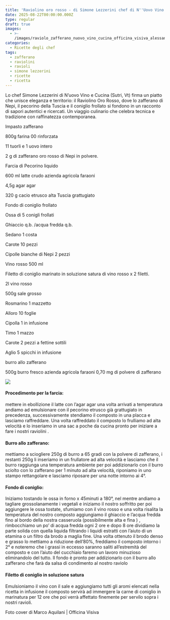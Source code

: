 ```yaml
---
title: 'Raviolino oro rosso - di Simone Lezzerini chef di N''Uovo Vino e Cucina '
date: 2025-08-22T00:00:00.000Z
type: regular
draft: true
images:
  - >-
    /images/raviolo_zafferano_nuovo_vino_cucina_officina_visiva_alessandro_creta.jpg.webp
categories:
  - Ricette degli chef
tags:
  - zafferano
  - raviolini
  - ravioli
  - simone lezzerini
  - ricette
  - ricetta
---
```


Lo chef Simone Lezzerini di N’uovo Vino e Cucina (Sutri, Vt) firma un piatto che unisce eleganza e territorio: il Raviolino Oro Rosso, dove lo zafferano di Nepi, il pecorino della Tuscia e il coniglio frollato si fondono in un racconto di sapori autentici e ricercati. Un viaggio culinario che celebra tecnica e tradizione con raffinatezza contemporanea.

Impasto zafferano 

800g farina 00 rinforzata 

11 tuorli e 1 uovo intero

2 g di zafferano oro rosso di Nepi in polvere.

Farcia di Pecorino liquido

600 ml latte crudo azienda agricola faraoni 

4,5g agar agar 

320 g cacio etrusco alta Tuscia grattugiato 

Fondo di coniglio frollato 

Ossa di 5 conigli frollati 

Ghiaccio q.b. /acqua fredda q.b.

Sedano 1 costa 

Carote 10 pezzi 

Cipolle bianche di Nepi 2 pezzi 

Vino rosso 500 ml 

Filetto di coniglio marinato in soluzione satura di vino rosso x 2 filetti.

2l vino rosso 

500g sale grosso 

Rosmarino 1 mazzetto 

Alloro 10 foglie 

Cipolla 1 in infusione 

Timo 1 mazzo 

Carote 2 pezzi a fettine sottili 

Aglio 5 spicchi in infusione 

burro allo zafferano 

500g burro fresco azienda agricola faraoni 0,70 mg di polvere di zafferano 

![](/images/coniglio-leprino-nepi-ricetta-nuovo-vino-cucina-lezzerini.png)

#### Procedimento per la farcia: 

mettere in ebollizione il latte con l’agar agar una volta arrivati a temperatura andiamo ad emulsionare con il pecorino etrusco già grattugiato in precedenza, successivamente stendiamo il composto in una placca e lasciamo raffreddare. Una volta raffreddato il composto lo frulliamo ad alta velocità e lo inseriamo in una sac a poche da cucina pronto per iniziare a fare i nostri raviolini .

#### Burro allo zafferano:

mettiamo a sciogliere 250g di burro a 65 gradi con la polvere di zafferano, i restanti 250g li inseriamo in un frullatore ad alta velocità e lasciamo che il burro raggiunga una temperatura ambiente per poi addizionarlo con il burro sciolto con lo zafferano per 1 minuto ad alta velocità, riponiamo in uno stampo rettangolare e lasciamo riposare per una notte intorno ai 4°.

#### Fondo di coniglio:

Iniziamo tostando le ossa in forno x 45minuti a 180°, nel mentre andiamo a tagliare grossolanamente i vegetali e iniziamo il nostro soffritto per poi aggiungere le ossa tostate, sfumiamo con il vino rosso e una volta risalita la temperatura del nostro composto aggiungiamo il ghiaccio e l’acqua fredda fino al bordo della nostra casseruola (possibilmente alta e fina ) , rimbocchiamo un po’ di acqua fredda ogni 2 ore e dopo 8 ore dividiamo la parte solida con quella liquida filtrando i liquidi estratti con l’aiuto di un etamina o un filtro da brodo a maglia fine. Una volta ottenuto il brodo denso e grasso lo mettiamo a riduzione dell’80%, freddiamo il composto intorno i 2° e noteremo che i grassi in eccesso saranno saliti all’estremità del composto e con l’aiuto del cucchiaio faremo un lavoro minuzioso eliminandolo del tutto. Il fondo è pronto per addizionarlo con il burro allo zafferano che farà da salsa di condimento al nostro raviolo 

#### Filetto di coniglio in soluzione satura 

Emulsioniamo il vino con il sale e aggiungiamo tutti gli aromi elencati nella ricetta in infusione il composto servirà ad immergere la carne di coniglio in marinatura per 12 ore che poi verrà affettato finemente per servilo sopra i nostri ravioli.

Foto cover di Marco Aquilani | Officina Visiva
